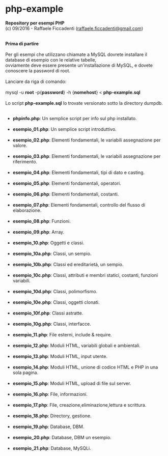# php-example
<strong> Repository per esempi PHP </strong>
<br>
(c) 09/2016 - Raffaele Ficcadenti (raffaele.ficcadenti@gmail.com) <br><br>
<p>
	<b>Prima di partire</b><br><br>
	Per gli esempi che utilizzano chiamate a MySQL dovrete installare il database di esempio con le relative tabelle,<br>
	ovviamente deve essere presente un'installazione di MySQL, e dovete conoscere la password di root.<br><br>
	Lanciare da riga di comando:<br><br>
		mysql -u <strong>root</strong> -p{<strong>password</strong>} -h {<strong>nomehost</strong>} < <strong>php-example.sql</strong><br><br>
	Lo script <strong>php-example.sql</strong> lo trovate versionato sotto la directory dumpdb.
</p>

<ul>
	<br>
	<li><b>phpinfo.php</b>: Un semplice script per info sul php installato.</li>
	<br>
	<li><b>esempio_01.php</b>: Un semplice script introduttivo.</li>
	<br>
	<li><b>esempio_02.php</b>: Elementi fondamentali, le variabili assegnazione per valore.</li>
	<br>
	<li><b>esempio_03.php</b>: Elementi fondamentali, le variabili assegnazione per riferimento.</li>
	<br>
	<li><b>esempio_04.php</b>: Elementi fondamentali, tipi di dato e casting.</li>
	<br>
	<li><b>esempio_05.php</b>: Elementi fondamentali, operatori.</li>
	<br>
	<li><b>esempio_06.php</b>: Elementi fondamentali, costanti.</li>
	<br>
	<li><b>esempio_07.php</b>: Elementi fondamentali, controllo del flusso di elaborazione.</li>
	<br>
	<li><b>esempio_08.php</b>: Funzioni.</li>
	<br>
	<li><b>esempio_09.php</b>: Array.</li>
	<br>
	<li><b>esempio_10.php</b>: Oggetti e classi.</li>
	<br>
	<li><b>esempio_10a.php</b>: Classi, un sempio.</li>
	<br>
	<li><b>esempio_10b.php</b>: Classi ed ereditarietà, un sempio.</li>
	<br>
	<li><b>esempio_10c.php</b>: Classi, attributi e membri statici, costanti, funzioni variabili.</li>
	<br>
	<li><b>esempio_10d.php</b>: Classi, polimorfismo.</li>
	<br>
	<li><b>esempio_10e.php</b>: Classi, oggetti clonati.</li>
	<br>
	<li><b>esempio_10f.php</b>: Classi astratte.</li>
	<br>
	<li><b>esempio_10g.php</b>: Classi, interfacce.</li>
	<br>
	<li><b>esempio_11.php</b>: File esterni, include & require.</li>
	<br>
	<li><b>esempio_12.php</b>: Moduli HTML, variabili globali e ambientali.</li>
	<br>
	<li><b>esempio_13.php</b>: Moduli HTML, input utente.</li>
	<br>
	<li><b>esempio_14.php</b>: Moduli HTML, unione di codice HTML e PHP in una sola pagina.</li>
	<br>
	<li><b>esempio_15.php</b>: Moduli HTML, upload di file sul server.</li>
	<br>
	<li><b>esempio_16.php</b>: File, informazioni.</li>
	<br>
	<li><b>esempio_17.php</b>: File, creazione,eliminazione,lettura e scrittura.</li>
	<br>
	<li><b>esempio_18.php</b>: Directory, gestione.</li>
	<br>
	<li><b>esempio_19.php</b>: Database, DBM.</li>
	<br>
	<li><b>esempio_20.php</b>: Database, DBM un esempio.</li>
	<br>
	<li><b>esempio_21.php</b>: Database, MySQLi.</li>
</ul>
